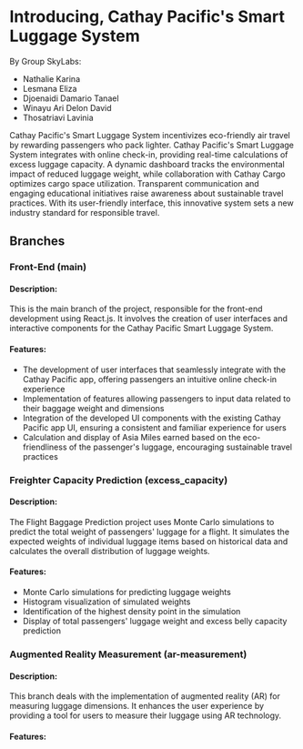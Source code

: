 # Introducing, Cathay Pacific's Smart Luggage System
By Group SkyLabs:
- Nathalie Karina
- Lesmana Eliza
- Djoenaidi Damario Tanael
- Winayu Ari Delon David
- Thosatriavi Lavinia

Cathay Pacific's Smart Luggage System incentivizes eco-friendly air travel by rewarding passengers who pack lighter. Cathay Pacific's Smart Luggage System integrates with online check-in, providing real-time calculations of excess luggage capacity. A dynamic dashboard tracks the environmental impact of reduced luggage weight, while collaboration with Cathay Cargo optimizes cargo space utilization. Transparent communication and engaging educational initiatives raise awareness about sustainable travel practices. With its user-friendly interface, this innovative system sets a new industry standard for responsible travel.

## Branches
### Front-End (main)
#### Description:
This is the main branch of the project, responsible for the front-end development using React.js. It involves the creation of user interfaces and interactive components for the Cathay Pacific Smart Luggage System.
#### Features:
- The development of user interfaces that seamlessly integrate with the Cathay Pacific app, offering passengers an intuitive online check-in experience
- Implementation of features allowing passengers to input data related to their baggage weight and dimensions
- Integration of the developed UI components with the existing Cathay Pacific app UI, ensuring a consistent and familiar experience for users
- Calculation and display of Asia Miles earned based on the eco-friendliness of the passenger's luggage, encouraging sustainable travel practices

### Freighter Capacity Prediction (excess_capacity)
#### Description:
The Flight Baggage Prediction project uses Monte Carlo simulations to predict the total weight of passengers' luggage for a flight. It simulates the expected weights of individual luggage items based on historical data and calculates the overall distribution of luggage weights.
#### Features:
- Monte Carlo simulations for predicting luggage weights
- Histogram visualization of simulated weights
- Identification of the highest density point in the simulation
- Display of total passengers' luggage weight and excess belly capacity prediction

### Augmented Reality Measurement (ar-measurement)
#### Description:
This branch deals with the implementation of augmented reality (AR) for measuring luggage dimensions. It enhances the user experience by providing a tool for users to measure their luggage using AR technology.
#### Features:

